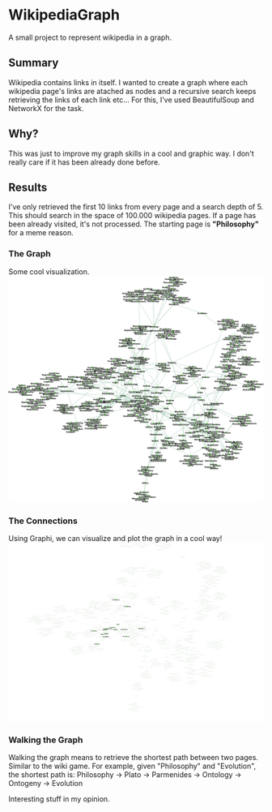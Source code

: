 # WikipediaGraph
A small project to represent wikipedia in a graph.


## Summary
Wikipedia contains links in itself. I wanted to create a graph where each wikipedia page's links are atached as nodes and a recursive search keeps retrieving the links of each link etc... For this, I've used BeautifulSoup and NetworkX for the task.


## Why?
This was just to improve my graph skills in a cool and graphic way. I don't really care if it has been already done before.


## Results
I've only retrieved the first 10 links from every page and a search depth of 5. This should search in the space of 100.000 wikipedia pages. If a page has been already visited, it's not processed. The starting page is **"Philosophy"** for a meme reason.


### The Graph
Some cool visualization.
![](./Untitled%20(2).png)


### The Connections
Using Graphi, we can visualize and plot the graph in a cool way!
![](./dasdasdasd.png)


### Walking the Graph
Walking the graph means to retrieve the shortest path between two pages. Similar to the wiki game.
For example, given "Philosophy" and "Evolution", the shortest path is: Philosophy -> Plato -> Parmenides -> Ontology -> Ontogeny -> Evolution

Interesting stuff in my opinion.
